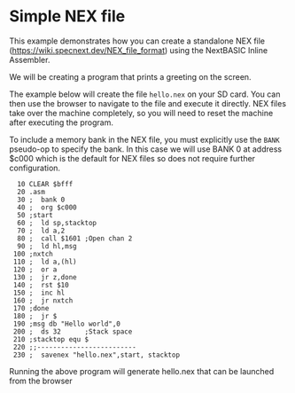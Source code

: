 # Simple NEX file
This example demonstrates how you can create a standalone NEX file (https://wiki.specnext.dev/NEX_file_format) using the NextBASIC Inline Assembler.

We will be creating a program that prints a greeting on the screen. 

The example below will create the file `hello.nex` on your SD card. You can then use the browser to navigate to the file and execute it directly. NEX files take over the machine completely, so you will need to reset the machine after executing the program.

To include a memory bank in the NEX file, you must explicitly use the `BANK` pseudo-op to specify the bank. In this case we will use BANK 0 at address $c000 which is the default for NEX files so does not require further configuration.

```
  10 CLEAR $bfff
  20 .asm
  30 ;  bank 0
  40 ;  org $c000
  50 ;start
  60 ;  ld sp,stacktop
  70 ;  ld a,2
  80 ;  call $1601 ;Open chan 2
  90 ;  ld hl,msg
 100 ;nxtch
 110 ;  ld a,(hl)
 120 ;  or a
 130 ;  jr z,done
 140 ;  rst $10
 150 ;  inc hl
 160 ;  jr nxtch
 170 ;done
 180 ;  jr $
 190 ;msg db "Hello world",0
 200 ;  ds 32      ;Stack space
 210 ;stacktop equ $
 220 ;;-------------------------
 230 ;  savenex "hello.nex",start, stacktop

```

Running the above program will generate hello.nex that can be launched from the browser






